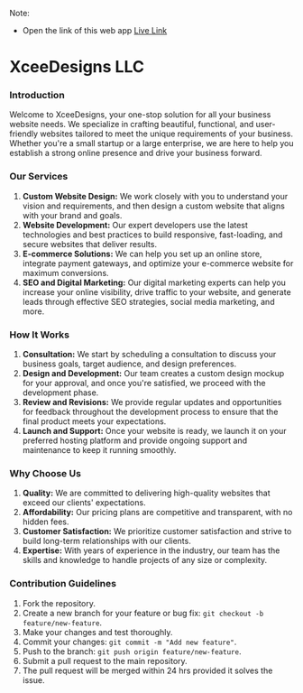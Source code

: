 Note:
- Open the link of this web app [Live Link](https://www.xceedesigns.com/)

# XceeDesigns LLC


### Introduction

Welcome to XceeDesigns, your one-stop solution for all your business website needs. We specialize in crafting beautiful, functional, and user-friendly websites tailored to meet the unique requirements of your business. Whether you're a small startup or a large enterprise, we are here to help you establish a strong online presence and drive your business forward.


### Our Services
1. **Custom Website Design:** We work closely with you to understand your vision and requirements, and then design a custom website that aligns with your brand and goals.
2. **Website Development:** Our expert developers use the latest technologies and best practices to build responsive, fast-loading, and secure websites that deliver results.
3. **E-commerce Solutions:** We can help you set up an online store, integrate payment gateways, and optimize your e-commerce website for maximum conversions.
4. **SEO and Digital Marketing:** Our digital marketing experts can help you increase your online visibility, drive traffic to your website, and generate leads through effective SEO strategies, social media marketing, and more.


### How It Works
1. **Consultation:** We start by scheduling a consultation to discuss your business goals, target audience, and design preferences.
2. **Design and Development:** Our team creates a custom design mockup for your approval, and once you're satisfied, we proceed with the development phase.
3. **Review and Revisions:** We provide regular updates and opportunities for feedback throughout the development process to ensure that the final product meets your expectations.
4. **Launch and Support:** Once your website is ready, we launch it on your preferred hosting platform and provide ongoing support and maintenance to keep it running smoothly.


### Why Choose Us
1. **Quality:** We are committed to delivering high-quality websites that exceed our clients' expectations.
2. **Affordability:** Our pricing plans are competitive and transparent, with no hidden fees.
3. **Customer Satisfaction:** We prioritize customer satisfaction and strive to build long-term relationships with our clients.
4. **Expertise:** With years of experience in the industry, our team has the skills and knowledge to handle projects of any size or complexity.


### Contribution Guidelines

1. Fork the repository.
2. Create a new branch for your feature or bug fix: `git checkout -b feature/new-feature`.
3. Make your changes and test thoroughly.
4. Commit your changes: `git commit -m "Add new feature"`.
5. Push to the branch: `git push origin feature/new-feature`.
6. Submit a pull request to the main repository.
7. The pull request will be merged within 24 hrs provided it solves the issue.
